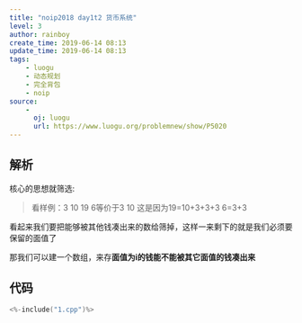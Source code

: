 ```yaml
---
title: "noip2018 day1t2 货币系统"
level: 3
author: rainboy
create_time: 2019-06-14 08:13
update_time: 2019-06-14 08:13
tags:
    - luogu
    - 动态规划
    - 完全背包
    - noip
source:
    - 
      oj: luogu
      url: https://www.luogu.org/problemnew/show/P5020
---
```


## 解析

核心的思想就筛选:

> 看样例：3 10 19 6等价于3 10
> 这是因为19=10+3+3+3 6=3+3

看起来我们要把能够被其他钱凑出来的数给筛掉，这样一来剩下的就是我们必须要保留的面值了

那我们可以建一个数组，来存**面值为i的钱能不能被其它面值的钱凑出来**

## 代码

```c
<%-include("1.cpp")%>
```


